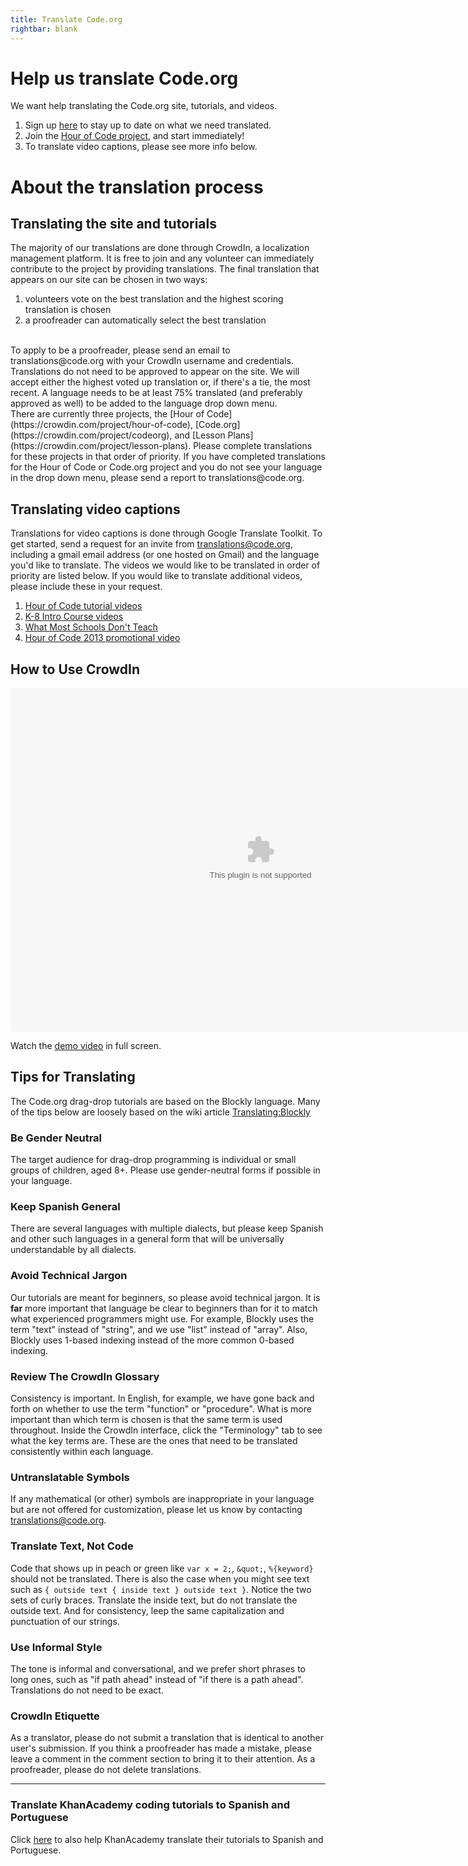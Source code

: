 ```yaml
---
title: Translate Code.org
rightbar: blank
---
```


# Help us translate Code.org

We want help translating the Code.org site, tutorials, and videos. 

1. Sign up [here](http://eepurl.com/Im_In) to stay up to date on what we need translated.
2. Join the [Hour of Code project](https://crowdin.com/project/hour-of-code/invite), and start immediately!
3. To translate video captions, please see more info below.

# About the translation process

## Translating the site and tutorials
The majority of our translations are done through CrowdIn, a localization management platform. It is free to join and any volunteer can immediately contribute to the project by providing translations. The final translation that appears on our site can be chosen in two ways: 

1. volunteers vote on the best translation and the highest scoring translation is chosen 
2. a proofreader can automatically select the best translation

<br>
To apply to be a proofreader, please send an email to translations@code.org with your CrowdIn username and credentials. Translations do not need to be approved to appear on the site. We will accept either the highest voted up translation or, if there's a tie, the most recent. A language needs to be at least 75% translated (and preferably approved as well) to be added to the language drop down menu. 

<br>
There are currently three projects, the [Hour of Code](https://crowdin.com/project/hour-of-code), [Code.org](https://crowdin.com/project/codeorg), and [Lesson Plans](https://crowdin.com/project/lesson-plans). Please complete translations for these projects in that order of priority. If you have completed translations for the Hour of Code or Code.org project and you do not see your language in the drop down menu, please send a report to translations@code.org.

## Translating video captions
Translations for video captions is done through Google Translate Toolkit. To get started, send a request for an invite from translations@code.org, including a gmail email address (or one hosted on Gmail) and the language you'd like to translate. The videos we would like to be translated in order of priority are listed below. If you would like to translate additional videos, please include these in your request.

1. [Hour of Code tutorial videos](http://www.youtube.com/playlist?list=PLzdnOPI1iJNemVBckyuo_m97bFF2hbL9J)
2. [K-8 Intro Course videos](http://www.youtube.com/playlist?list=PLzdnOPI1iJNf1Xpah9NDGSFDYYc-uJMR1)
3. [What Most Schools Don't Teach](https://www.youtube.com/watch?v=nKIu9yen5nc)
4. [Hour of Code 2013 promotional video](https://www.youtube.com/watch?v=FC5FbmsH4fw)


## How to Use CrowdIn

<embed src="/files/crowdin.swf" width=800 height=550 />

Watch the [demo video](/files/crowdin.swf) in full screen.


## Tips for Translating
The Code.org drag-drop tutorials are based on the Blockly language. Many of the tips below are loosely based on the wiki article [Translating:Blockly](http://translatewiki.net/wiki/Translating:Blockly)

### Be Gender Neutral
The target audience for drag-drop programming is individual or small groups of children, aged 8+. Please use gender-neutral forms if possible in your language.

### Keep Spanish General
There are several languages with multiple dialects, but please keep Spanish and other such languages in a general form that will be universally understandable by all dialects.

### Avoid Technical Jargon
Our tutorials are meant for beginners, so please avoid technical jargon. It is **far** more important that language be clear to beginners than for it to match what experienced programmers might use. For example, Blockly uses the term "text" instead of "string", and we use "list" instead of "array". Also, Blockly uses 1-based indexing instead of the more common 0-based indexing.

### Review The CrowdIn Glossary
Consistency is important. In English, for example, we have gone back and forth on whether to use the term "function" or "procedure". What is more important than which term is chosen is that the same term is used throughout. Inside the CrowdIn interface, click the "Terminology" tab to see what the key terms are. These are the ones that need to be translated consistently within each language.

### Untranslatable Symbols
If any mathematical (or other) symbols are inappropriate in your language but are not offered for customization, please let us know by contacting translations@code.org.

### Translate Text, Not Code
Code that shows up in peach or green like `var x = 2;`, `&quot;`, `%{keyword}` should not be translated. There is also the case when you might see text such as `{ outside text { inside text } outside text }`. Notice the two sets of curly braces. Translate the inside text, but do not translate the outside text. And for consistency, leep the same capitalization and punctuation of our strings.

### Use Informal Style
The tone is informal and conversational, and we prefer short phrases to long ones, such as "if path ahead" instead of "if there is a path ahead". Translations do not need to be exact.

### CrowdIn Etiquette
As a translator, please do not submit a translation that is identical to another user's submission. If you think a proofreader has made a mistake, please leave a comment in the comment section to bring it to their attention. As a proofreader, please do not delete translations.

---

### Translate KhanAcademy coding tutorials to Spanish and Portuguese
Click [here](http://cs-blog.khanacademy.org/2013/10/ayuda-traducir-nuestro-curriculo-en.html) to also help KhanAcademy translate their tutorials to Spanish and Portuguese.
